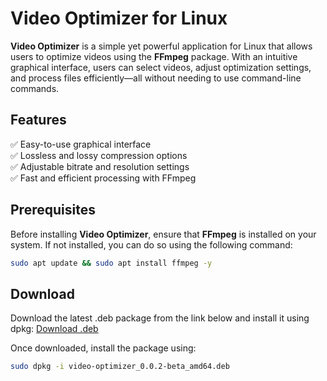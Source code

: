 # Video Optimizer for Linux  

**Video Optimizer** is a simple yet powerful application for Linux that allows users to optimize videos using the **FFmpeg** package. With an intuitive graphical interface, users can select videos, adjust optimization settings, and process files efficiently—all without needing to use command-line commands.  

## Features  
✅ Easy-to-use graphical interface  
✅ Lossless and lossy compression options  
✅ Adjustable bitrate and resolution settings  
✅ Fast and efficient processing with FFmpeg  


## Prerequisites  
Before installing **Video Optimizer**, ensure that **FFmpeg** is installed on your system. If not installed, you can do so using the following command:  

```sh
sudo apt update && sudo apt install ffmpeg -y
```


## Download
Download the latest .deb package from the link below and install it using dpkg:
[Download .deb](https://github.com/anupjon/Video-Optimizer/releases/download/v0.0.2-beta/video-optimizer_0.0.2-beta_amd64.deb) 

Once downloaded, install the package using:
```sh
sudo dpkg -i video-optimizer_0.0.2-beta_amd64.deb
```
